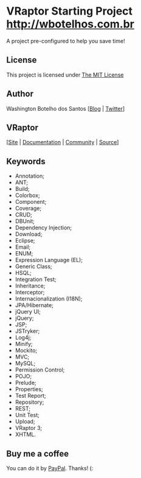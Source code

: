# VRaptor Starting Project http://wbotelhos.com.br

A project pre-configured to help you save time! 

## License

This project is licensed under [The MIT License](http://www.opensource.org/licenses/mit-license.php)

## Author

Washington Botelho dos Santos [[Blog](http://wbotelhos.com.br) | [Twitter](http://twitter.com/#!/wbotelhos)]

## VRaptor

[[Site](http://vraptor.caelum.com.br) | [Documentation](http://vraptor.caelum.com.br/documentacao/vraptor3-guia-de-1-minuto/) | [Community](http://vraptor.caelum.com.br/comunidade.jsp) | [Source](http://github.com/caelum/vraptor)]

## Keywords
  
+ Annotation;
+ ANT;
+ Build;
+ Colorbox;
+ Component;
+ Coverage;
+ CRUD;
+ DBUnit;
+ Dependency Injection;
+ Download;
+ Eclipse;
+ Email;
+ ENUM;
+ Expression Language (EL);
+ Generic Class;
+ HSQL;
+ Integration Test;
+ Inheritance;
+ Interceptor;
+ Internacionalization (I18N); 
+ JPA/Hibernate;
+ jQuery UI;
+ jQuery;
+ JSP;
+ JSTryker;
+ Log4j;
+ Minify;
+ Mockito;
+ MVC;
+ MySQL;
+ Permission Control;
+ POJO;
+ Prelude;
+ Properties;
+ Test Report;
+ Repository;
+ REST;
+ Unit Test;
+ Upload;
+ VRaptor 3;
+ XHTML.

## Buy me a coffee

You can do it by [PayPal](https://www.paypal.com/cgi-bin/webscr?cmd=_donations&business=X8HEP2878NDEG&item_name=VRaptor%20Starting%20Project). Thanks! (: